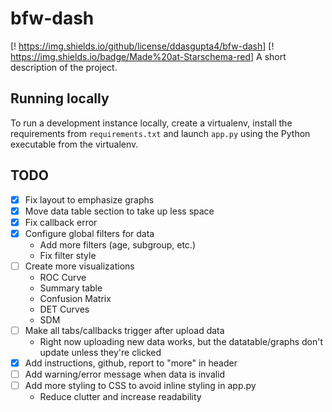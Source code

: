 # bfw-dash

[! https://img.shields.io/github/license/ddasgupta4/bfw-dash] [! https://img.shields.io/badge/Made%20at-Starschema-red]
A short description of the project.


## Running locally

To run a development instance locally, create a virtualenv, install the 
requirements from `requirements.txt` and launch `app.py` using the 
Python executable from the virtualenv.


## TODO

- [x] Fix layout to emphasize graphs
- [x] Move data table section to take up less space
- [x] Fix callback error
- [x] Configure global filters for data
    - Add more filters (age, subgroup, etc.)
    - Fix filter style
- [ ] Create more visualizations
    - ROC Curve
    - Summary table
    - Confusion Matrix
    - DET Curves 
    - SDM
- [ ] Make all tabs/callbacks trigger after upload data
    - Right now uploading new data works, but the datatable/graphs don't update unless they're clicked
- [x] Add instructions, github, report to "more" in header
- [ ] Add warning/error message when data is invalid
- [ ] Add more styling to CSS to avoid inline styling in app.py
    - Reduce clutter and increase readability